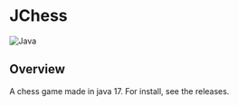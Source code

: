 # JChess

![Java](https://img.shields.io/badge/Java-ED8B00?style=for-the-badge&logo=java&logoColor=white)

## Overview
A chess game made in java 17. For install, see the releases.
